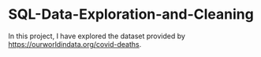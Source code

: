 # SQL-Data-Exploration-and-Cleaning
In this project, I have explored the dataset provided by https://ourworldindata.org/covid-deaths. 
